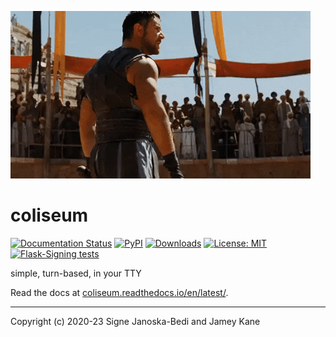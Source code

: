 ![gladiator gif](docs/cropped.gif)

# coliseum

[![Documentation Status](https://readthedocs.org/projects/coliseum/badge/?version=stable)](https://coliseum.readthedocs.io/en/latest/?badge=latest)
[![PyPI](https://img.shields.io/pypi/v/coliseum?color=brightgreen)](https://pypi.org/project/coliseum/)
[![Downloads](https://static.pepy.tech/personalized-badge/coliseum?period=total&units=international_system&left_color=grey&right_color=brightgreen&left_text=Downloads)](https://pepy.tech/project/coliseum)
[![License: MIT](https://img.shields.io/badge/License-MIT-brightgreen.svg)](LICENSE)
[![Flask-Signing tests](https://github.com/signebedi/coliseum/workflows/tests/badge.svg)](https://github.com/signebedi/coliseum/actions)

simple, turn-based, in your TTY 

Read the docs at [coliseum.readthedocs.io/en/latest/](https://coliseum.readthedocs.io/en/latest/).

---
Copyright (c) 2020-23 Signe Janoska-Bedi and Jamey Kane
